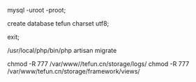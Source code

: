 mysql -uroot -proot;

create database tefun charset utf8;

exit;


/usr/local/php/bin/php artisan migrate

chmod -R 777 /var/www//tefun.cn/storage/logs/
chmod -R 777 /var/www/tefun.cn/storage/framework/views/